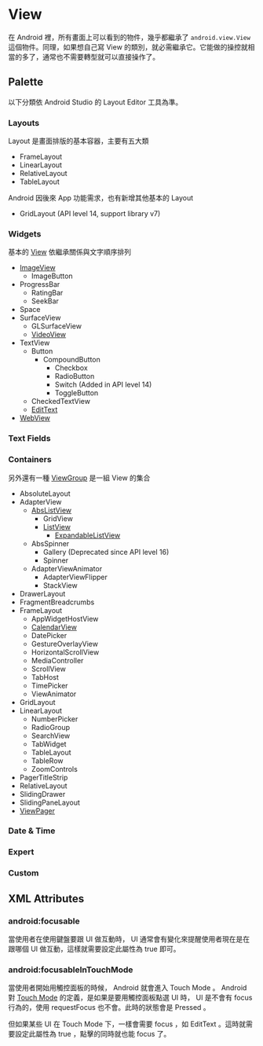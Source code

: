 # View

在 Android 裡，所有畫面上可以看到的物件，幾乎都繼承了 `android.view.View` 這個物件。同理，如果想自己寫 View 的類別，就必需繼承它。它能做的操控就相當的多了，通常也不需要轉型就可以直接操作了。

## Palette

以下分類依 Android Studio 的 Layout Editor 工具為準。

### Layouts

Layout 是畫面排版的基本容器，主要有五大類

* FrameLayout
* LinearLayout
* RelativeLayout
* TableLayout

Android 因後來 App 功能需求，也有新增其他基本的 Layout

* GridLayout (API level 14, support library v7)

### Widgets

基本的 [View](http://developer.android.com/reference/android/view/View.html) 依繼承關係與文字順序排列

* [ImageView](image-view.md)
  * ImageButton
* ProgressBar
  * RatingBar
  * SeekBar
* Space
* SurfaceView
  * GLSurfaceView
  * [VideoView](video-view.md)
* TextView
  * Button
    * CompoundButton
      * Checkbox
      * RadioButton
      * Switch (Added in API level 14)
      * ToggleButton
  * CheckedTextView
  * [EditText](edit-text.md)
* [WebView](web-view.md)

### Text Fields

### Containers

另外還有一種 [ViewGroup](http://developer.android.com/reference/android/view/ViewGroup.html) 是一組 View 的集合

* AbsoluteLayout
* AdapterView
  * [AbsListView](abs-list-view.md)
    * GridView
    * [ListView](list-view.md)
      * [ExpandableListView](expandable-list-view.md)
  * AbsSpinner
    * Gallery (Deprecated since API level 16)
    * Spinner
  * AdapterViewAnimator
    * AdapterViewFlipper
    * StackView
* DrawerLayout
* FragmentBreadcrumbs
* FrameLayout
  * AppWidgetHostView
  * [CalendarView](view/calendar-view.md)
  * DatePicker
  * GestureOverlayView
  * HorizontalScrollView
  * MediaController
  * ScrollView
  * TabHost
  * TimePicker
  * ViewAnimator
* GridLayout
* LinearLayout
  * NumberPicker
  * RadioGroup
  * SearchView
  * TabWidget
  * TableLayout
  * TableRow
  * ZoomControls
* PagerTitleStrip
* RelativeLayout
* SlidingDrawer
* SlidingPaneLayout
* [ViewPager](view-pager.md)

### Date & Time

### Expert

### Custom

## XML Attributes

### android:focusable

當使用者在使用鍵盤要跟 UI 做互動時， UI 通常會有變化來提醒使用者現在是在跟哪個 UI 做互動，這樣就需要設定此屬性為 true 即可。

### android:focusableInTouchMode

當使用者開始用觸控面板的時候， Android 就會進入 Touch Mode 。 Android 對 [Touch Mode](http://android-developers.blogspot.tw/2008/12/touch-mode.html) 的定義，是如果是要用觸控面板點選 UI 時， UI 是不會有 focus 行為的，使用 requestFocus 也不會。此時的狀態會是 Pressed 。

但如果某些 UI 在 Touch Mode 下，一樣會需要 focus ，如 EditText 。這時就需要設定此屬性為 true ，點擊的同時就也能 focus 了。
